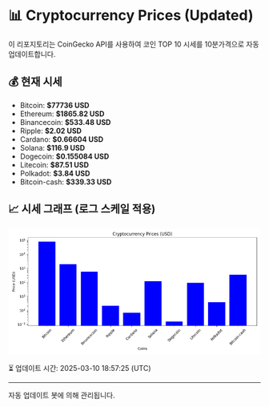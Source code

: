
# 📊 Cryptocurrency Prices (Updated)

이 리포지토리는 CoinGecko API를 사용하여 코인 TOP 10 시세를 10분가격으로 자동 업데이트합니다.

## 💰 현재 시세
- Bitcoin: **$77736 USD**
- Ethereum: **$1865.82 USD**
- Binancecoin: **$533.48 USD**
- Ripple: **$2.02 USD**
- Cardano: **$0.66604 USD**
- Solana: **$116.9 USD**
- Dogecoin: **$0.155084 USD**
- Litecoin: **$87.51 USD**
- Polkadot: **$3.84 USD**
- Bitcoin-cash: **$339.33 USD**

## 📈 시세 그래프 (로그 스케일 적용)
![Crypto Prices](crypto_prices.png)

⏳ 업데이트 시간: 2025-03-10 18:57:25 (UTC)

---
자동 업데이트 봇에 의해 관리됩니다.
